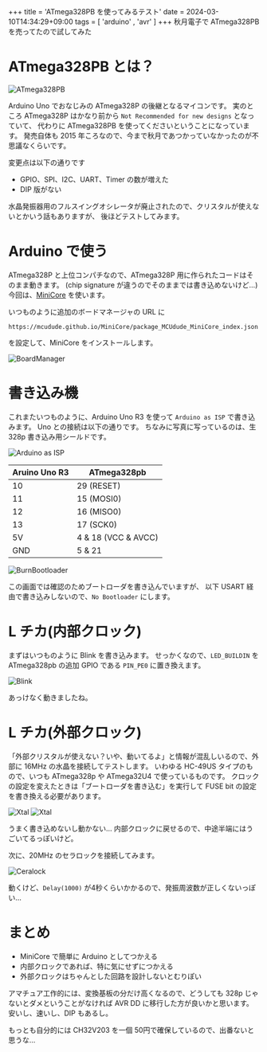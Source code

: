 +++
title = 'ATmega328PB を使ってみるテスト'
date = 2024-03-10T14:34:29+09:00
tags = [ 'arduino' , 'avr' ]
+++
秋月電子で ATmega328PB を売ってたので試してみた

# ATmega328PB とは？

![ATmega328PB](/images/atmega328pb07.jpg)

Arduino Uno でおなじみの ATmega328P の後継となるマイコンです。
実のところ ATmega328P はかなり前から `Not Recommended for new designs` となっていて、
代わりに ATmega328PB を使ってくださいということになっています。
発売自体も 2015 年ころなので、今まで秋月であつかっていなかったのが不思議なくらいです。

変更点は以下の通りです

- GPIO、SPI、I2C、UART、Timer の数が増えた
- DIP 版がない

水晶発振器用のフルスイングオシレータが廃止されたので、クリスタルが使えないとかいう話もありますが、
後ほどテストしてみます。

# Arduino で使う

ATmega328P と上位コンパチなので、ATmega328P 用に作られたコードはそのまま動きます。
(chip signature が違うのでそのままでは書き込めないけど…)
今回は、[MiniCore](https://github.com/MCUdude/MiniCore) を使います。

いつものように追加のボードマネージャの URL に
```
https://mcudude.github.io/MiniCore/package_MCUdude_MiniCore_index.json
```

を設定して、MiniCore をインストールします。

![BoardManager](/images/atmega328pb00.png)

# 書き込み機

これまたいつものように、Arduino Uno R3 を使って `Arduino as ISP` で書き込みます。
Uno との接続は以下の通りです。
ちなみに写真に写っているのは、生 328p 書き込み用シールドです。

![Arduino as ISP](/images/atmega328pb03.jpg)

| Aruino Uno R3 | ATmega328pb |
|---|---|
|10| 29 (RESET) |
|11| 15 (MOSI0) |
|12| 16 (MISO0) |
|13| 17 (SCK0) |
|5V| 4 & 18 (VCC & AVCC) |
|GND| 5 & 21 |

![BurnBootloader](/images/atmega328pb01.png)

この画面では確認のためブートローダを書き込んでいますが、
以下 USART 経由で書き込みしないので、`No Bootloader` にします。

# L チカ(内部クロック)

まずはいつものように Blink を書き込みます。
せっかくなので、`LED_BUILDIN` を ATmega328pb の追加 GPIO である `PIN_PE0` に置き換えます。

![Blink](/images/atmega328pb04.jpg)

あっけなく動きましたね。

# L チカ(外部クロック)

「外部クリスタルが使えない？いや、動いてるよ」と情報が混乱しいるので、外部に 16MHz の水晶を接続してテストします。
いわゆる HC-49US タイプのもので、いつも ATmega328p や ATmega32U4 で使っているものです。
クロックの設定を変えたときは「ブートローダを書き込む」を実行して FUSE bit の設定を書き換える必要があります。

![Xtal](/images/atmega328pb05.jpg)
![Xtal](/images/atmega328pb02.png)


うまく書き込めないし動かない…
内部クロックに戻せるので、中途半端にはうごいてるっぽいけど。

次に、20MHz のセラロックを接続してみます。

![Ceralock](/images/atmega328pb06.jpg)

動くけど、`Delay(1000)` が4秒くらいかかるので、発振周波数が正しくないっぽい…

# まとめ

- MiniCore で簡単に Arduino としてつかえる
- 内部クロックであれば、特に気にせずにつかえる
- 外部クロックはちゃんとした回路を設計しないとむりぽい

アマチュア工作的には、変換基板の分だけ高くなるので、どうしても 328p じゃないとダメということがなければ AVR DD に移行した方が良いかと思います。
安いし、速いし、DIP もあるし。

もっとも自分的には CH32V203 を一個 50円で確保しているので、出番ないと思うな…
